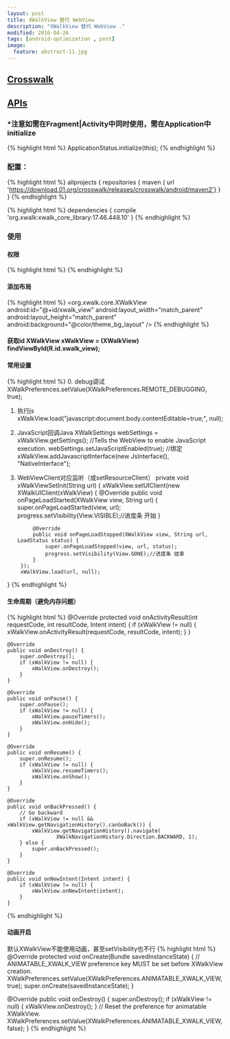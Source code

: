 ```yaml
---
layout: post
title: XWalkView 替代 WebView
description: "XWalkView 替代 WebView ."
modified: 2016-04-26
tags: [android-optimization , post]
image:
  feature: abstract-11.jpg
---
```


## [Crosswalk](https://crosswalk-project.org/)

## [APIs](https://crosswalk-project.org/documentation/apis/embedding_api.html)

### *注意如需在Fragment|Activity中同时使用，需在Application中initialize

{% highlight html %}
ApplicationStatus.initialize(this);
{% endhighlight %}


### 配置：

{% highlight html %}
allprojects {
    repositories {
        maven { url 'https://download.01.org/crosswalk/releases/crosswalk/android/maven2'}
    }
}
{% endhighlight %}

{% highlight html %}
dependencies {
    compile 'org.xwalk:xwalk_core_library:17.46.448.10'
}
{% endhighlight %}


### 使用

#### 权限
{% highlight html %}
<uses-permission android:name="android.permission.ACCESS_FINE_LOCATION" />
<uses-permission android:name="android.permission.ACCESS_NETWORK_STATE" />
<uses-permission android:name="android.permission.ACCESS_WIFI_STATE" />
<uses-permission android:name="android.permission.CAMERA" />
<uses-permission android:name="android.permission.INTERNET" />
<uses-permission android:name="android.permission.MODIFY_AUDIO_SETTINGS" />
<uses-permission android:name="android.permission.RECORD_AUDIO" />
<uses-permission android:name="android.permission.WAKE_LOCK" />
<uses-permission android:name="android.permission.WRITE_EXTERNAL_STORAGE" />
{% endhighlight %}

#### 添加布局
{% highlight html %}
<org.xwalk.core.XWalkView
     android:id="@+id/xwalk_view"
     android:layout_width="match_parent"
     android:layout_height="match_parent"
     android:background="@color/theme_bg_layout" />
{% endhighlight %}

#### 获取id XWalkView xWalkView = (XWalkView) findViewById(R.id.xwalk_view);

#### 常用设置
{% highlight html %}
0. debug调试
  XWalkPreferences.setValue(XWalkPreferences.REMOTE_DEBUGGING, true);
  
1. 执行js
  xWalkView.load("javascript:document.body.contentEditable=true;", null);
  
2. JavaScript回调Java
  XWalkSettings webSettings = xWalkView.getSettings();
  //Tells the WebView to enable JavaScript execution. 
  webSettings.setJavaScriptEnabled(true);
  //绑定
  xWalkView.addJavascriptInterface(new JsInterface(), "NativeInterface");

3. WebViewClient对应监听（或setResourceClient）
  private void xWalkViewSetInit(String url) {
        xWalkView.setUIClient(new XWalkUIClient(xWalkView) {
            @Override
            public void onPageLoadStarted(XWalkView view, String url) {
                super.onPageLoadStarted(view, url);
                progress.setVisibility(View.VISIBLE);//进度条 开始
            }

            @Override
            public void onPageLoadStopped(XWalkView view, String url, LoadStatus status) {
                super.onPageLoadStopped(view, url, status);
                progress.setVisibility(View.GONE);//进度条 结束
            }
        });
        xWalkView.load(url, null);
  }
{% endhighlight %}

#### 生命周期（避免内存问题）
{% highlight html %}
    @Override
    protected void onActivityResult(int requestCode, int resultCode,
                                    Intent intent) {
        if (xWalkView != null) {
            xWalkView.onActivityResult(requestCode, resultCode, intent);
        }
    }

    @Override
    public void onDestroy() {
        super.onDestroy();
        if (xWalkView != null) {
            xWalkView.onDestroy();
        }
    }

    @Override
    public void onPause() {
        super.onPause();
        if (xWalkView != null) {
            xWalkView.pauseTimers();
            xWalkView.onHide();
        }
    }

    @Override
    public void onResume() {
        super.onResume();
        if (xWalkView != null) {
            xWalkView.resumeTimers();
            xWalkView.onShow();
        }
    }

    @Override
    public void onBackPressed() {
        // Go backward
        if (xWalkView != null && xWalkView.getNavigationHistory().canGoBack()) {
            xWalkView.getNavigationHistory().navigate(
                    XWalkNavigationHistory.Direction.BACKWARD, 1);
        } else {
            super.onBackPressed();
        }
    }

    @Override
    public void onNewIntent(Intent intent) {
        if (xWalkView != null) {
            xWalkView.onNewIntent(intent);
        }
    }
{% endhighlight %}

#### 动画开启

默认XWalkView不能使用动画，甚至setVisibility也不行
{% highlight html %}
 @Override
    protected void onCreate(Bundle savedInstanceState) {
        // ANIMATABLE_XWALK_VIEW preference key MUST be set before XWalkView creation.
        XWalkPreferences.setValue(XWalkPreferences.ANIMATABLE_XWALK_VIEW, true);
        super.onCreate(savedInstanceState);
    }
    
@Override
    public void onDestroy() {
        super.onDestroy();
        if (xWalkView != null) {
              xWalkView.onDestroy();
        }
        // Reset the preference for animatable XWalkView.
        XWalkPreferences.setValue(XWalkPreferences.ANIMATABLE_XWALK_VIEW, false);
    }
{% endhighlight %}
